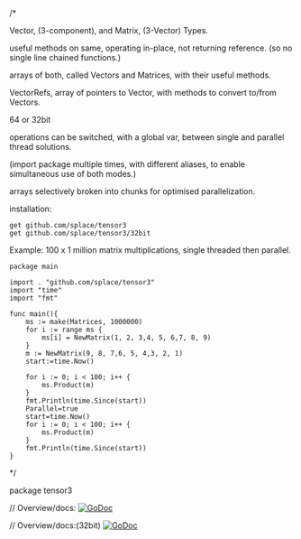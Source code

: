 /*

Vector, (3-component), and Matrix, (3-Vector) Types.

useful methods on same, operating in-place, not returning reference. (so no single line chained functions.)

arrays of both, called Vectors and Matrices, with their useful methods.

VectorRefs, array of pointers to Vector, with methods to convert to/from Vectors.

64 or 32bit

operations can be switched, with a global var, between single and parallel thread solutions.

(import package multiple times, with different aliases, to enable simultaneous use of both modes.)

arrays selectively broken into chunks for optimised parallelization.


installation:

	get github.com/splace/tensor3
	get github.com/splace/tensor3/32bit



Example:  100 x 1 million matrix multiplications, single threaded then parallel.

	package main

	import . "github.com/splace/tensor3"
	import "time"
	import "fmt"

	func main(){
		ms := make(Matrices, 1000000)
		for i := range ms {
			ms[i] = NewMatrix(1, 2, 3,4, 5, 6,7, 8, 9)
		}
		m := NewMatrix(9, 8, 7,6, 5, 4,3, 2, 1)
		start:=time.Now()

		for i := 0; i < 100; i++ {
			ms.Product(m)
		}
		fmt.Println(time.Since(start))
		Parallel=true
		start=time.Now()
		for i := 0; i < 100; i++ {
			ms.Product(m)
		}
		fmt.Println(time.Since(start))
	}


*/

package tensor3

// Overview/docs: [![GoDoc](https://godoc.org/github.com/splace/tensor3?status.svg)](https://godoc.org/github.com/splace/tensor3)

// Overview/docs:(32bit) [![GoDoc](https://godoc.org/github.com/splace/tensor3/32bit?status.svg)](https://godoc.org/github.com/splace/tensor3/32bit)
